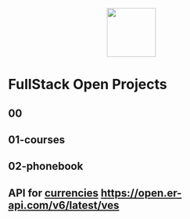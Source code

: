 <div align="center">
<img src="https://github.com/joshuaco/react-projects/assets/9096557/a8c82e4c-5fc7-4565-bb48-3cd059f18625" width="100" />
</div>

# FullStack Open Projects

## 00

## 01-courses

## 02-phonebook

## API for [currencies](https://open.er-api.com/v6/latest/ves) https://open.er-api.com/v6/latest/ves

